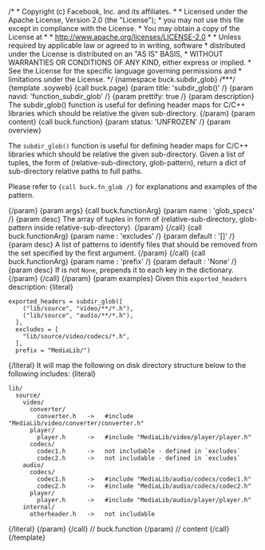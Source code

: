 /\* \* Copyright (c) Facebook, Inc. and its affiliates. \* \* Licensed
under the Apache License, Version 2.0 (the \"License\"); \* you may not
use this file except in compliance with the License. \* You may obtain a
copy of the License at \* \* http://www.apache.org/licenses/LICENSE-2.0
\* \* Unless required by applicable law or agreed to in writing,
software \* distributed under the License is distributed on an \"AS IS\"
BASIS, \* WITHOUT WARRANTIES OR CONDITIONS OF ANY KIND, either express
or implied. \* See the License for the specific language governing
permissions and \* limitations under the License. \*/ {namespace
buck.subdir_glob} /\*\*\*/ {template .soyweb} {call buck.page} {param
title: \'subdir_glob()\' /} {param navid: \'function_subdir_glob\' /}
{param prettify: true /} {param description} The subdir_glob() function
is useful for defining header maps for C/C++ libraries which should be
relative the given sub-directory. {/param} {param content} {call
buck.function} {param status: \'UNFROZEN\' /} {param overview}

The `subdir_glob()` function is useful for defining header maps for
C/C++ libraries which should be relative the given sub-directory. Given
a list of tuples, the form of (relative-sub-directory, glob-pattern),
return a dict of sub-directory relative paths to full paths.

Please refer to `{call buck.fn_glob /}` for explanations and examples of
the pattern.

{/param} {param args} {call buck.functionArg} {param name :
\'glob_specs\' /} {param desc} The array of tuples in form of
(relative-sub-directory, glob-pattern inside relative-sub-directory).
{/param} {/call} {call buck.functionArg} {param name : \'excludes\' /}
{param default : \'\[\]\' /} {param desc} A list of patterns to identify
files that should be removed from the set specified by the first
argument. {/param} {/call} {call buck.functionArg} {param name :
\'prefix\' /} {param default : \'None\' /} {param desc} If is not
`None`, prepends it to each key in the dictionary. {/param} {/call}
{/param} {param examples} Given this `exported_headers` description:
{literal}

``` {.prettyprint .lang-py}
exported_headers = subdir_glob([
    ("lib/source", "video/**/*.h"),
    ("lib/source", "audio/**/*.h"),
  ],
  excludes = [
    "lib/source/video/codecs/*.h",
  ],
  prefix = "MediaLib/")
```

{/literal} It will map the following on disk directory structure below
to the following includes: {literal}

``` {.prettyprint .lang-cpp}
lib/
  source/
    video/
      converter/
        converter.h   ->   #include "MediaLib/video/converter/converter.h"
      player/
        player.h      ->   #include "MediaLib/video/player/player.h"
      codecs/
        codec1.h      ->   not includable - defined in `excludes`
        codec2.h      ->   not includable - defined in `excludes`
    audio/
      codecs/
        codec1.h      ->   #include "MediaLib/audio/codecs/codec1.h"
        codec2.h      ->   #include "MediaLib/audio/codecs/codec2.h"
      player/
        player.h      ->   #include "MediaLib/audio/player/player.h"
    internal/
      otherheader.h   ->   not includable
```

{/literal} {/param} {/call} // buck.function {/param} // content {/call}
{/template}
